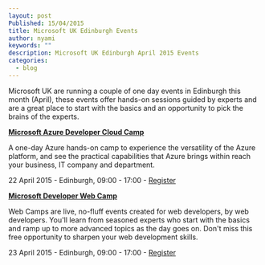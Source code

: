 ```yaml
---
layout: post
Published: 15/04/2015
title: Microsoft UK Edinburgh Events
author: nyami
keywords: ""
description: Microsoft UK Edinburgh April 2015 Events
categories:
  - blog
---
```


Microsoft UK are running a couple of one day events in Edinburgh this month (April), these events offer hands-on sessions guided by experts and are a great place to start with the basics and an opportunity to pick the brains of the experts.

**[Microsoft Azure Developer Cloud Camp](https://msevents.microsoft.com/CUI/EventDetail.aspx?EventID=1032622343&Culture=en-GB&community=0)**

A one-day Azure hands-on camp to experience the versatility of the Azure platform, and see the practical capabilities that Azure brings within reach your business, IT company and department.

22 April 2015 - Edinburgh, 09:00 - 17:00 -
[Register](https://msevents.microsoft.com/CUI/EventDetail.aspx?EventID=1032622343&Culture=en-GB&community=0)


**[Microsoft Developer Web Camp](https://msevents.microsoft.com/CUI/EventDetail.aspx?EventID=1032622342&Culture=en-GB&community=0)**

Web Camps are live, no-fluff events created for web developers, by web developers. You'll learn from seasoned experts who start with the basics and ramp up to more advanced topics as the day goes on. Don't miss this free opportunity to sharpen your web development skills.

23 April 2015 - Edinburgh, 09:00 - 17:00 -
[Register](https://msevents.microsoft.com/CUI/EventDetail.aspx?EventID=1032622342&Culture=en-GB&community=0)
